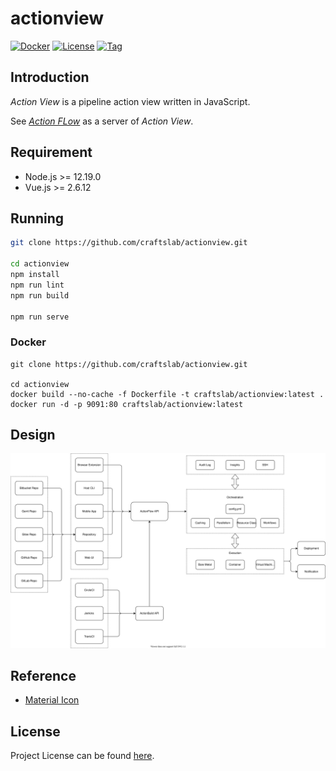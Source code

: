 # actionview

[![Docker](https://img.shields.io/docker/pulls/craftslab/actionview)](https://hub.docker.com/r/craftslab/actionview)
[![License](https://img.shields.io/github/license/craftslab/actionview.svg?color=brightgreen)](https://github.com/craftslab/actionview/blob/master/LICENSE)
[![Tag](https://img.shields.io/github/tag/craftslab/actionview.svg?color=brightgreen)](https://github.com/craftslab/actionview/tags)



## Introduction

*Action View* is a pipeline action view written in JavaScript.

See *[Action FLow](https://github.com/craftslab/actionflow/)* as a server of *Action View*.



## Requirement

- Node.js >= 12.19.0
- Vue.js >= 2.6.12



## Running

```bash
git clone https://github.com/craftslab/actionview.git

cd actionview
npm install
npm run lint
npm run build

npm run serve
```



### Docker

```
git clone https://github.com/craftslab/actionview.git

cd actionview
docker build --no-cache -f Dockerfile -t craftslab/actionview:latest .
docker run -d -p 9091:80 craftslab/actionview:latest
```



## Design

![design](design.svg)



## Reference

- [Material Icon](https://material.io/resources/icons/?icon=call_merge&style=baseline)



## License

Project License can be found [here](LICENSE).
